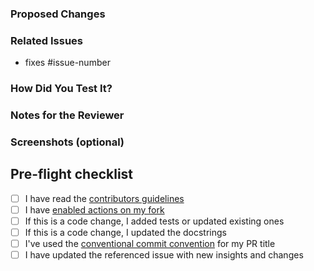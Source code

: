 ### Proposed Changes
 <!--- In case of a bug: Describe what caused the issue and how you solved it-->

### Related Issues
- fixes #issue-number

### How Did You Test It?
<!-- unit tests, integration tests, manual verification, instructions for manual tests -->

### Notes for the Reviewer
<!-- E.g. point out section where the reviewer  -->

### Screenshots (optional)
<!-- May be added to illustrate the changes -->

## Pre-flight checklist
- [ ] I have read the [contributors guidelines](https://github.com/deepset-ai/haystack/blob/master/CONTRIBUTING.md)
- [ ] I have [enabled actions on my fork](https://github.com/deepset-ai/haystack/blob/master/CONTRIBUTING.md#forks)
- [ ] If this is a code change, I added tests or updated existing ones 
- [ ] If this is a code change, I updated the docstrings
- [ ] I've used the [conventional commit convention](https://www.conventionalcommits.org/en/v1.0.0/) for my PR title
- [ ] I have updated the referenced issue with new insights and changes
